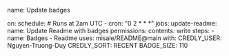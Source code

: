 
<!--START_SECTION:badges-->

name: Update badges

on:
  schedule:
    # Runs at 2am UTC
    - cron: "0 2 * * *"
jobs:
  update-readme:
    name: Update Readme with badges
    permissions:
      contents: write
    steps:
      - name: Badges - Readme
        uses: misale/README@main
        with:
          CREDLY_USER: Nguyen-Truong-Duy
          CREDLY_SORT: RECENT
          BADGE_SIZE: 110


<!--END_SECTION:badges-->
